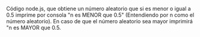 Código node.js, que obtiene un número aleatorio que si es menor o igual a 0.5 imprime por consola "n es MENOR que 0.5" (Entendiendo por n como el número aleatorio). En caso de que el número aleatorio sea mayor imprimirá "n es MAYOR que 0.5.